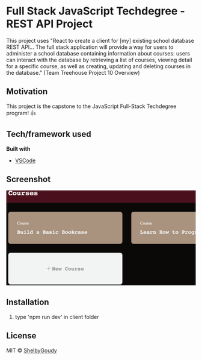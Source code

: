 # Full Stack JavaScript Techdegree - REST API Project
This project uses "React to create a client for [my] existing school database REST API... The full stack application will provide a way for users to administer a school database containing information about courses: users can interact with the database by retrieving a list of courses, viewing detail for a specific course, as well as creating, updating and deleting courses in the database." (Team Treehouse Project 10 Overview)

## Motivation
This project is the capstone to the JavaScript Full-Stack Techdegree program! :+1:

## Tech/framework used
<b>Built with</b>
- [VSCode](https://code.visualstudio.com/)

## Screenshot
![Screenshot of project 10](/client/public/project10.png?raw=true)

## Installation
1. type 'npm run dev' in client folder

## License
MIT © [ShelbyGoudy]()
